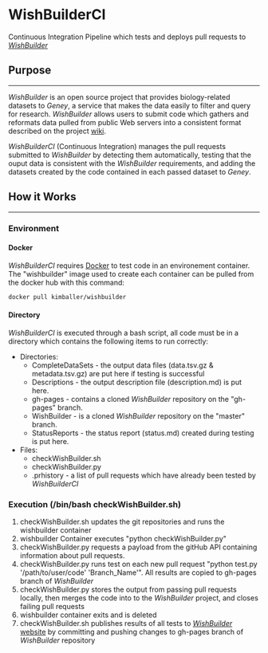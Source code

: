 # WishBuilderCI
Continuous Integration Pipeline which tests and deploys pull requests to [*WishBuilder*](github.com/srp33/WishBuilder)

## Purpose
---
*WishBuilder* is an open source project that provides biology-related datasets to *Geney*, a service that makes the data easily to filter and query for research. *WishBuilder* allows users to submit code which gathers and reformats data pulled from public Web servers into a consistent format described on the project [wiki](srp33.github.io/WishBuilder/).

*WishBuilderCI* (Continuous Integration) manages the pull requests submitted to *WishBuilder* by detecting them automatically, testing that the ouput data is consistent with the *WishBuilder* requirements, and adding the datasets created by the code contained in each passed dataset to *Geney*.

## How it Works
---
### Environment
#### Docker
*WishBuilderCI* requires [Docker](docker.com) to test code in an environement container. The "wishbuilder" image used to create each container can be pulled from the docker hub with this command:
```bash
docker pull kimballer/wishbuilder
```
#### Directory
*WishBuilderCI* is executed through a bash script, all code must be in a directory which contains the following items to run correctly:

- Directories:
    - CompleteDataSets - the output data files (data.tsv.gz & metadata.tsv.gz) are put here if testing is successful
    - Descriptions - the output description file (<font>description.<font>md) is put here.
    - gh-pages - contains a cloned *WishBuilder* repository on the "gh-pages" branch.
    - WishBuilder - is a cloned *WishBuilder* repository on the "master" branch.
    - StatusReports - the status report (status.<font>md) created during testing is put here.
- Files:
    - checkWishBuilder.<font>sh
    - checkWishBuilder.<font>py
    - .prhistory - a list of pull requests which have already been tested by *WishBuilderCI*
### Execution (/bin/bash checkWishBuilder.<font>sh)
1. checkWishBuilder.<font>sh updates the git repositories and runs the wishbuilder container
1. wishbuilder Container executes "python checkWishBuilder.<font>py"
1. checkWishBuilder.<font>py requests a payload from the gitHub API containing information about pull requests.
1. checkWishBuilder.<font>py runs test on each new pull request "python test.<font>py '/path/to/user/code' 'Branch_Name'". All results are copied to gh-pages branch of *WishBuilder*
1. checkWishBuilder.<font>py stores the output from passing pull requests locally, then merges the code into to the *WishBuilder* project, and closes failing pull requests
1. wishbuilder container exits and is deleted
1. checkWishBuilder.<font>sh publishes results of all tests to [*WishBuilder* website](https://srp33.github.io/WishBuilder/) by committing and pushing changes to gh-pages branch of *WishBuilder* repository